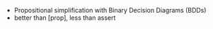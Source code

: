 - Propositional simplification with Binary Decision Diagrams (BDDs)
- better than [prop], less than assert
